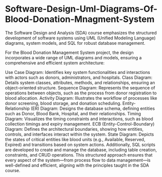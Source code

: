 # Software-Design-Uml-Diagrams-Of-Blood-Donation-Mnagment-System
The Software Design and Analysis (SDA) course emphasizes the structured development of software systems using UML (Unified Modeling Language) diagrams, system models, and SQL for robust database management.

For the Blood Donation Management System project, the design incorporates a wide range of UML diagrams and models, ensuring a comprehensive and efficient system architecture:

Use Case Diagram: Identifies key system functionalities and interactions with actors such as donors, administrators, and hospitals.
Class Diagram: Details system classes, attributes, methods, and relationships, ensuring an object-oriented structure.
Sequence Diagram: Represents the sequence of operations between objects, such as the process from donor registration to blood allocation.
Activity Diagram: Illustrates the workflow of processes like donor screening, blood storage, and donation scheduling.
Entity-Relationship (ER) Diagram: Designs the database schema, defining entities such as Donor, Blood Bank, Hospital, and their relationships.
Timing Diagram: Visualizes the timing constraints and interactions, such as blood collection timings and expiry management.
ECB (Entity-Control-Boundary) Diagram: Defines the architectural boundaries, showing how entities, controls, and interfaces interact within the system.
State Diagram: Depicts the states of critical entities like blood units (e.g., Available, Reserved, Expired) and transitions based on system actions.
Additionally, SQL scripts are developed to create and manage the database, including table creation, constraints, and CRUD operations. This structured approach ensures that every aspect of the system—from process flow to data management—is well-defined and efficient, aligning with the principles taught in the SDA course.

